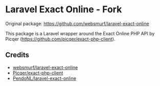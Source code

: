 # Laravel Exact Online - Fork

Original package: https://github.com/websmurf/laravel-exact-online

This package is a Laravel wrapper around the Exact Online PHP API by Picqer 
(https://github.com/picqer/exact-php-client). 

## Credits

- [websmurf/laravel-exact-online](https://github.com/websmurf/laravel-exact-online)
- [Picqer/exact-php-client](https://github.com/picqer/exact-php-client)
- [PendoNL/laravel-exact-online](https://github.com/PendoNL/laravel-exact-online)
